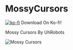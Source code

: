 # MossyCursors
[![ko-fi](https://ko-fi.com/img/githubbutton_sm.svg)](https://ko-fi.com/s/0754e423b8)
Download On Ko-fi!


Mossy Cursors By UhRobots

![Mossy Cursors](https://github.com/user-attachments/assets/5f53cf65-a2f1-40bc-b3ca-c97af99285b8)
